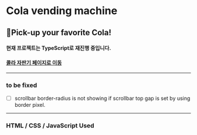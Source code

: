 # Cola vending machine
## 🥤Pick-up your favorite Cola!


#### 현재 프로젝트는 TypeScript로 재진행 중입니다.

#### [콜라 자판기 페이지로 이동](https://doridori-samsam.github.io/Cola-vending-machine/)
---


### to be fixed
- [ ] scrollbar border-radius is not showing if scrollbar top gap is set by using border pixel.

---

### HTML / CSS / JavaScript Used

